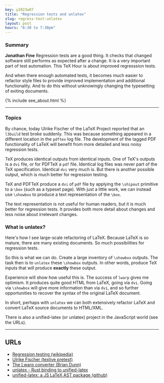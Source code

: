 ```yaml
---
key: y2023w07
title: "Regression tests and unlatex"
slug: regress-test-unlatex
layout: post
hours: "6:30 to 7:30pm"
---
```


### Summary

**Jonathan Fine** Regression tests are a good thing. It checks that
changed software still performs as expected after a change. It is a
very important part of test automation. This TeX Hour is about
improved regresssion tests.

And when there enough automated tests, it becomes much easier to
refactor style files to provide improved implementation and additional
functionality. And to do this without unknowingly changing the
typesetting of exiting documents.


{% include see_about.html %}

---

### Topics

By chance, today Ulrike Fischer of the LaTeX Project reported that an
`l3build` test broke suddenly. This was because something appeared in
a different location in the `pdftex` log file. The development of the
tagged PDF functionality of LaTeX will benefit from more detailed and
less noisy regression tests.

TeX produces identical outputs from identical inputs. One of TeX's
outputs is a `dvi` file, or for PDFTeX a `pdf` file. Identical log
files was never part of the TeX specification. Identical `dvi` very
much is. But there is another possible output, which is much better
for regression testing.

TeX and PDFTeX produce a `dvi` of `pdf` file by applying the
`\shipout` primitive to a `\box` (such as a typeset page). With just a
little work, we can instead use `\showbox` to produce a text
representation of the `\box`.

The text representation is not useful for human readers, but it is
much better for regression tests. It provides both more detail about
changes and less noise about irrelevant changes.

### What is unlatex?

Here's how I see large-scale refactoring of LaTeX. Because LaTeX is so
mature, there are many existing documents. So much possibilities for
regression tests.

So this is what we can do. Create a large inventory of `\showbox`
outputs. The task then is to `unlatex` these `\showbox` outputs. In
other words, produce TeX inputs that will produce **exactly** these
output.

Experience will show how useful this is. The success of `lwarp` gives
me optimism. It produces quite good HTML from LaTeX, going via
`dvi`. Going via `\showbox` will give more information than via `dvi`,
and so further opportunities to recover the syntax of the original
LaTeX document.

In short, perhaps with `unlatex` we can both extensively refactor
LaTeX and convert LaTeX source documents to HTML/XML.

There is also a unified-latex (or unlatex) project in the JavaScript
world (see the URLs).

---

## URLs

* [Regression testing (wikipedia)](https://en.wikipedia.org/wiki/Regression_testing)
* [Ulrike Fischer (texlive pretest)](https://tug.org/pipermail/tex-live/2023-February/048880.html)
* [The Lwarp converter (Brian Dunn)](https://bdtechconcepts.com/LaTeX-HTML-Converter-The-Lwarp-package.html)
* [unlatex - Rust binding to unified-latex](https://docs.rs/unlatex/latest/unlatex/)
* [unified-latex:  a JS LaTeX AST package (github)](https://github.com/siefkenj/unified-latex)